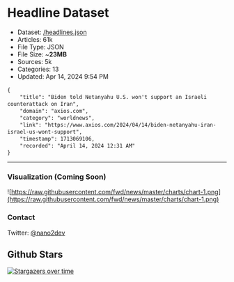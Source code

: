 # Headline Dataset

- Dataset: [/headlines.json](https://raw.githubusercontent.com/fwd/news/master/headlines.json) 
- Articles: 61k
- File Type: JSON
- File Size: ~**23MB**
- Sources: 5k
- Categories: 13
- Updated: Apr 14, 2024 9:54 PM

```
{
    "title": "Biden told Netanyahu U.S. won't support an Israeli counterattack on Iran",
    "domain": "axios.com",
    "category": "worldnews",
    "link": "https://www.axios.com/2024/04/14/biden-netanyahu-iran-israel-us-wont-support",
    "timestamp": 1713069106,
    "recorded": "April 14, 2024 12:31 AM"
}
```

---

### Visualization (Coming Soon)

![https://raw.githubusercontent.com/fwd/news/master/charts/chart-1.png](https://raw.githubusercontent.com/fwd/news/master/charts/chart-1.png)

### Contact 

Twitter: [@nano2dev](https://twitter.com/nano2dev)

## Github Stars

[![Stargazers over time](https://starchart.cc/fwd/news.svg)](https://starchart.cc/fwd/news)
